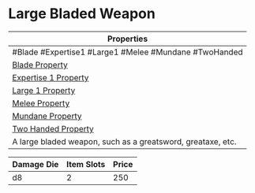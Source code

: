 ---
---

# Large Bladed Weapon

|Properties|
|----------|
|\#Blade #Expertise1 #Large1 #Melee #Mundane #TwoHanded|
|[Blade Property](../Weapon%20Properties/Blade%20Property.md)|
|[Expertise 1 Property](../Weapon%20Properties/Expertise%20X%20Property.md)|
|[Large 1 Property](../Weapon%20Properties/Large%20X%20Property.md)|
|[Melee Property](../Weapon%20Properties/Melee%20Property.md)|
|[Mundane Property](../../../Material%20Properties/Mundane%20Property.md)|
|[Two Handed Property](../Weapon%20Properties/Two%20Handed%20Property.md)|
|A large bladed weapon, such as a greatsword, greataxe, etc.|

|Damage Die|Item Slots|Price|
|----------|----------|-----|
|d8|2|250|

